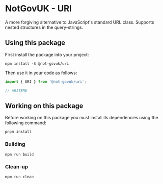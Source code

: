 NotGovUK - URI
==============

A more forgiving alternative to JavaScript's standard URL class.
Supports nested structures in the query-strings.


Using this package
------------------

First install the package into your project:

```shell
npm install -S @not-govuk/uri
```

Then use it in your code as follows:

```js
import { URI } from '@not-govuk/uri';

// WRITEME

```


Working on this package
-----------------------

Before working on this package you must install its dependencies using
the following command:

```shell
pnpm install
```


### Building

```shell
npm run build
```


### Clean-up

```shell
npm run clean
```
